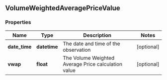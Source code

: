 ## VolumeWeightedAveragePriceValue

### Properties
Name | Type | Description | Notes
------------ | ------------- | ------------- | -------------
**date_time** | **datetime** | The date and time of the observation | [optional] 
**vwap** | **float** | The Volume Weighted Average Price calculation value | [optional] 



